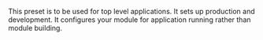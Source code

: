 This preset is to be used for top level applications.  It sets up
production and development. It configures your module for application running
rather than module building.
